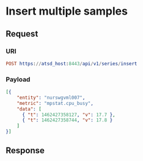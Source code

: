 # Insert multiple samples
## Request
### URI
```elm
POST https://atsd_host:8443/api/v1/series/insert
```
### Payload
```json
[{
    "entity": "nurswgvml007",
    "metric": "mpstat.cpu_busy",
    "data": [
      { "t": 1462427358127, "v": 17.7 },
      { "t": 1462427358744, "v": 17.8 }
    ]
}]
```

## Response
```
```
